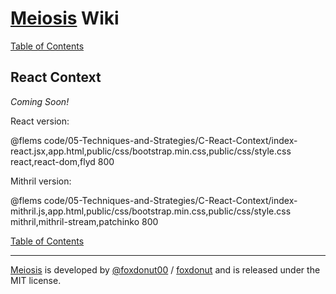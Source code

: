 # [Meiosis](http://meiosis.js.org) Wiki

[Table of Contents](toc.html)

## React Context

_Coming Soon!_

React version:

@flems code/05-Techniques-and-Strategies/C-React-Context/index-react.jsx,app.html,public/css/bootstrap.min.css,public/css/style.css react,react-dom,flyd 800

Mithril version:

@flems code/05-Techniques-and-Strategies/C-React-Context/index-mithril.js,app.html,public/css/bootstrap.min.css,public/css/style.css mithril,mithril-stream,patchinko 800

[Table of Contents](toc.html)

-----

[Meiosis](http://meiosis.js.org) is developed by [@foxdonut00](http://twitter.com/foxdonut00) / [foxdonut](https://github.com/foxdonut) and is released under the MIT license.
